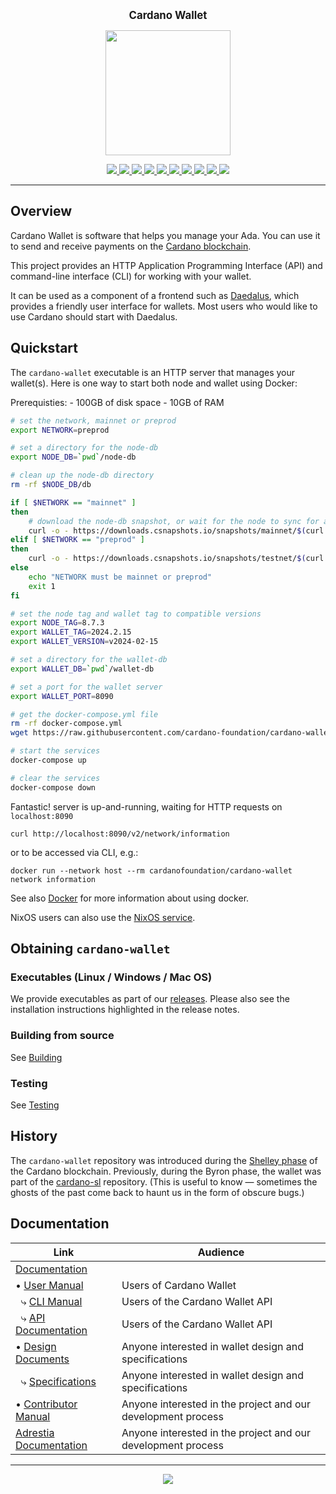 <p align="center">
  <big><strong>Cardano Wallet</strong></big>
</p>

<p align="center">
  <img width="200" src=".github/images/cardano-logo.png"/>
</p>

<p align="center">
    <a href="https://github.com/cardano-foundation/cardano-wallet/releases">
        <img src="https://img.shields.io/github/release-pre/cardano-foundation/cardano-wallet.svg?style=for-the-badge"  />
    </a>
    <a href="https://buildkite.com/cardano-foundation/cardano-wallet">
        <img src="https://img.shields.io/buildkite/da223f1dbf24e8a64a27f50a49190ce7a9ee867d221c20d70a/master?label=BUILD&style=for-the-badge"/>
    </a>
    <a href="https://github.com/cardano-foundation/cardano-wallet/actions/workflows/publish.yml">
        <img src="https://img.shields.io/github/actions/workflow/status/cardano-foundation/cardano-wallet/publish.yml?label=Docs&style=for-the-badge&branch=master"  />
    </a>
    <a href="https://buildkite.com/cardano-foundation/cardano-wallet-nightly">
        <img src="https://img.shields.io/buildkite/94de95cfe78b09c547cb109b0a44e6cd489341ea9e2c224ead/master?label=BENCHMARKS&style=for-the-badge"  />
    </a>
    <a href="https://github.com/cardano-foundation/cardano-wallet/actions/workflows/windows.yml">
        <img src="https://img.shields.io/github/actions/workflow/status/cardano-foundation/cardano-wallet/windows.yml?label=Windows unit tests&style=for-the-badge&branch=master"  />
    </a>
    <a href="https://github.com/cardano-foundation/cardano-wallet/actions/workflows/e2e-docker.yml">
        <img src="https://img.shields.io/github/actions/workflow/status/cardano-foundation/cardano-wallet/e2e-docker.yml?label=E2E Docker&style=for-the-badge&branch=master"  />
    </a>
    <a href="https://github.com/cardano-foundation/cardano-wallet/actions/workflows/e2e-linux.yml">
        <img src="https://img.shields.io/github/actions/workflow/status/cardano-foundation/cardano-wallet/e2e-linux.yml?label=E2E Linux&style=for-the-badge&branch=master"  />
    </a>
    <a href="https://github.com/cardano-foundation/cardano-wallet/actions/workflows/e2e-macos.yml">
        <img src="https://img.shields.io/github/actions/workflow/status/cardano-foundation/cardano-wallet/e2e-macos.yml?label=E2E MacOs&style=for-the-badge&branch=master"  />
    </a>
    <a href="https://github.com/cardano-foundation/cardano-wallet/actions/workflows/e2e-windows.yml">
        <img src="https://img.shields.io/github/actions/workflow/status/cardano-foundation/cardano-wallet/e2e-windows.yml?label=E2E Windows&style=for-the-badge&branch=master" />
    </a>
    <a href="https://github.com/cardano-foundation/cardano-wallet/actions/workflows/docker_linux.yml">
        <img src="https://img.shields.io/github/actions/workflow/status/cardano-foundation/cardano-wallet/docker_linux.yml?label=Docker-compose Linux&style=for-the-badge&branch=master"  />
    </a>
</p>


<hr/>

## Overview

Cardano Wallet is software that helps you manage your Ada. You can use it to send and receive payments on the [Cardano blockchain](https://www.cardano.org).

This project provides an HTTP Application Programming Interface (API)
and command-line interface (CLI) for working with your wallet.

It can be used as a component of a frontend such as
[Daedalus](https://daedaluswallet.io), which provides a friendly user
interface for wallets. Most users who would like to use Cardano should
start with Daedalus.

## Quickstart

The `cardano-wallet` executable is an HTTP server that manages your wallet(s). Here is one way to start both node and wallet using Docker:

Prerequisties:
    - 100GB of disk space
    - 10GB of RAM

```bash
# set the network, mainnet or preprod
export NETWORK=preprod

# set a directory for the node-db
export NODE_DB=`pwd`/node-db

# clean up the node-db directory
rm -rf $NODE_DB/db

if [ $NETWORK == "mainnet" ]
then
    # download the node-db snapshot, or wait for the node to sync for a long time
    curl -o - https://downloads.csnapshots.io/snapshots/mainnet/$(curl -s https://downloads.csnapshots.io/snapshots/mainnet/mainnet-db-snapshot.json| jq -r .[].file_name ) | lz4 -c -d - | tar -x -C $NODE_DB
elif [ $NETWORK == "preprod" ]
then
    curl -o - https://downloads.csnapshots.io/snapshots/testnet/$(curl -s https://downloads.csnapshots.io/snapshots/testnet/testnet-db-snapshot.json| jq -r .[].file_name ) | lz4 -c -d - | tar -x -C $NODE_DB
else
    echo "NETWORK must be mainnet or preprod"
    exit 1
fi

# set the node tag and wallet tag to compatible versions
export NODE_TAG=8.7.3
export WALLET_TAG=2024.2.15
export WALLET_VERSION=v2024-02-15

# set a directory for the wallet-db
export WALLET_DB=`pwd`/wallet-db

# set a port for the wallet server
export WALLET_PORT=8090

# get the docker-compose.yml file
rm -rf docker-compose.yml
wget https://raw.githubusercontent.com/cardano-foundation/cardano-wallet/$WALLET_VERSION/docker-compose.yml

# start the services
docker-compose up

# clear the services
docker-compose down
```

Fantastic! server is up-and-running, waiting for HTTP requests on `localhost:8090`

```
curl http://localhost:8090/v2/network/information
```

or to be accessed via CLI, e.g.:

```
docker run --network host --rm cardanofoundation/cardano-wallet network information
```

See also [Docker](https://cardano-foundation.github.io/cardano-wallet/user-guide/Docker) for more information about using docker.

NixOS users can also use the [NixOS service](https://cardano-foundation.github.io/cardano-wallet/user-guide/NixOS).

## Obtaining `cardano-wallet`

### Executables (Linux / Windows / Mac OS)

We provide executables as part of our [releases](https://github.com/cardano-foundation/cardano-wallet/releases). Please also see the installation instructions highlighted in the release notes.

### Building from source

See [Building](https://cardano-foundation.github.io/cardano-wallet/contributor/what/building.html)

### Testing

See [Testing](https://cardano-foundation.github.io/cardano-wallet/contributor/how/testing.html)

## History

The `cardano-wallet` repository was introduced during the [Shelley phase](https://roadmap.cardano.org/) of the Cardano blockchain.
Previously, during the Byron phase, the wallet was part of the [cardano-sl](https://github.com/input-output-hk/cardano-sl) repository. (This is useful to know — sometimes the ghosts of the past come back to haunt us in the form of obscure bugs.)

## Documentation

| Link                                                                                             | Audience                                                     |
| ------------------------------------------------------------------------------------------------ | ------------------------------------------------------------ |
| [Documentation](https://cardano-foundation.github.io/cardano-wallet/)                            |                                                              |
| • [User Manual](https://cardano-foundation.github.io/cardano-wallet/user)                        | Users of Cardano Wallet                                      |
| &nbsp;&nbsp;⤷ [CLI Manual](https://cardano-foundation.github.io/cardano-wallet/user/cli)         | Users of the Cardano Wallet API                              |
| &nbsp;&nbsp;⤷ [API Documentation](https://cardano-foundation.github.io/cardano-wallet/api/edge)  | Users of the Cardano Wallet API                              |
| • [Design Documents](https://cardano-foundation.github.io/cardano-wallet/design)                 | Anyone interested in wallet design and specifications        |
| &nbsp;&nbsp;⤷ [Specifications](https://cardano-foundation.github.io/cardano-wallet/design/specs) | Anyone interested in wallet design and specifications        |
| • [Contributor Manual](https://cardano-foundation.github.io/cardano-wallet/contributor)          | Anyone interested in the project and our development process |
| [Adrestia Documentation](https://input-output-hk.github.io/adrestia/)                            | Anyone interested in the project and our development process |

<hr/>

<p align="center">
  <a href="https://github.com/cardano-foundation/cardano-wallet/blob/master/LICENSE"><img src="https://img.shields.io/github/license/cardano-foundation/cardano-wallet.svg?style=for-the-badge" /></a>
</p>
